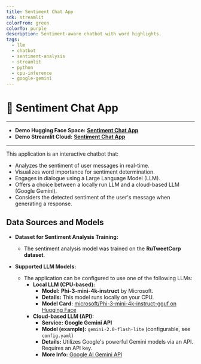 ```yaml
---
title: Sentiment Chat App
sdk: streamlit
colorFrom: green
colorTo: purple
description: Sentiment-aware chatbot with word highlights.
tags:
  - llm
  - chatbot
  - sentiment-analysis
  - streamlit
  - python
  - cpu-inference
  - google-gemini
---
```


# 💬 Sentiment Chat App

---

* **Demo Hugging Face Space:** [**Sentiment Chat App**](https://huggingface.co/spaces/lupinerh/sentiment-chat-app)
* **Demo Streamlit Cloud:** [**Sentiment Chat App**](https://sentiment-chat-app.streamlit.app/)

---

This application is an interactive chatbot that:
*   Analyzes the sentiment of user messages in real-time.
*   Visualizes word importance for sentiment determination.
*   Engages in dialogue using a Large Language Model (LLM).
*   Offers a choice between a locally run LLM and a cloud-based LLM (Google Gemini).
*   Considers the detected sentiment of the user's message when generating a response.


## Data Sources and Models

*   **Dataset for Sentiment Analysis Training:**
    *   The sentiment analysis model was trained on the **RuTweetCorp dataset**.

*   **Supported LLM Models:**
    *   The application can be configured to use one of the following LLMs:
        *   **Local LLM (CPU-based):**
            *   **Model:** **Phi-3-mini-4k-instruct** by Microsoft.
            *   **Details:** This model runs locally on your CPU.
            *   **Model Card:** [microsoft/Phi-3-mini-4k-instruct-gguf on Hugging Face](https://huggingface.co/microsoft/Phi-3-mini-4k-instruct-gguf)
        *   **Cloud-based LLM (API):**
            *   **Service:** **Google Gemini API**
            *   **Model (example):** `gemini-2.0-flash-lite` (configurable, see `config.yaml`)
            *   **Details:** Utilizes Google's powerful Gemini models via an API. Requires an API key.
            *   **More Info:** [Google AI Gemini API](https://ai.google.dev/docs/gemini_api_overview)
